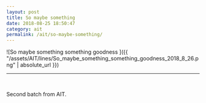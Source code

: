 ```yaml
---
layout: post
title: So maybe something
date: 2018-08-25 18:50:47
category: ait
permalink: /ait/so-maybe-something/ 
---
```



![So maybe something something goodness ]({{ "/assets/AIT/lines/So_maybe_something_something_goodness_2018_8_26.png" | absolute_url }})

---

&nbsp;
&nbsp;


Second batch from AIT.

